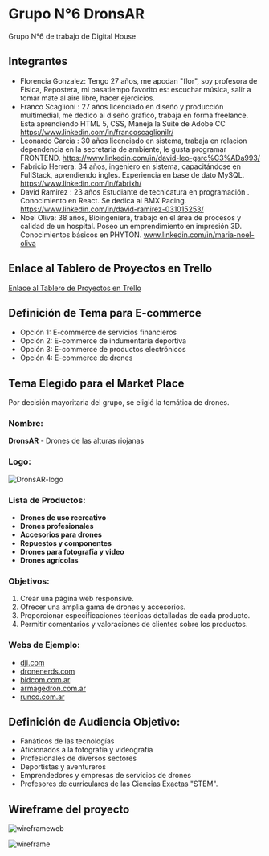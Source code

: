 # Grupo N°6 DronsAR

Grupo N°6 de trabajo de Digital House

## Integrantes
- Florencia Gonzalez: Tengo 27 años, me apodan "flor", soy profesora de Física, Repostera, mi pasatiempo favorito es: escuchar música, salir a tomar mate al aire libre, hacer ejercicios.
- Franco Scaglioni : 27 años licenciado en diseño y producción multimedial, me dedico al diseño grafico, trabaja en forma freelance. Esta aprendiendo HTML 5, CSS, Maneja la Suite de Adobe CC https://www.linkedin.com/in/francoscaglionilr/
- Leonardo Garcia : 30 años licenciado en sistema, trabaja en relacion dependencia en la secretaria de ambiente, le gusta programar FRONTEND. https://www.linkedin.com/in/david-leo-garc%C3%ADa993/
- Fabricio Herrera: 34 años, ingeniero en sistema, capacitándose en FullStack, aprendiendo ingles. Experiencia en base de dato MySQL. https://www.linkedin.com/in/fabrixh/
- David Ramirez : 23 años Estudiante de tecnicatura en programación . Conocimiento en React. Se dedica al BMX Racing. https://www.linkedin.com/in/david-ramirez-031015253/
- Noel Oliva: 38 años, Bioingeniera, trabajo en el área de procesos y calidad de un hospital. Poseo un emprendimiento en impresión 3D. Conocimientos básicos en PHYTON. www.linkedin.com/in/maria-noel-oliva

## Enlace al Tablero de Proyectos en Trello

[Enlace al Tablero de Proyectos en Trello](https://trello.com/invite/b/C13pJ5cq/ATTI2f6571571a9eef53d90fa6d4b184c1a06D8A0930/grupo-6)

## Definición de Tema para E-commerce

- Opción 1: E-commerce de servicios financieros
- Opción 2: E-commerce de indumentaria deportiva
- Opción 3: E-commerce de productos electrónicos
- Opción 4: E-commerce de drones

## Tema Elegido para el Market Place

Por decisión mayoritaria del grupo, se eligió la temática de drones.

### Nombre: 
**DronsAR** - Drones de las alturas riojanas

### Logo: 
![DronsAR-logo](https://github.com/chavow5/Grupo_6_DronsAR/assets/98863759/84ebbf64-2d7f-4307-b4c2-c923cd07bf54)


### Lista de Productos:

- **Drones de uso recreativo**
- **Drones profesionales**
- **Accesorios para drones**
- **Repuestos y componentes**
- **Drones para fotografía y video**
- **Drones agrícolas**

### Objetivos:

1. Crear una página web responsive.
2. Ofrecer una amplia gama de drones y accesorios.
3. Proporcionar especificaciones técnicas detalladas de cada producto.
4. Permitir comentarios y valoraciones de clientes sobre los productos.

### Webs de Ejemplo:

- [dji.com](https://www.dji.com)
- [dronenerds.com](https://www.dronenerds.com)
- [bidcom.com.ar](https://www.bidcom.com.ar/drones)
- [armagedron.com.ar](https://www.armagedron.com.ar/drones/)
- [runco.com.ar](https://www.runco.com.ar/drone-uav/drones/) 

## Definición de Audiencia Objetivo:

- Fanáticos de las tecnologías
- Aficionados a la fotografía y videografía
- Profesionales de diversos sectores
- Deportistas y aventureros
- Emprendedores y empresas de servicios de drones
- Profesores de curriculares de las Ciencias Exactas "STEM".


## Wireframe del proyecto 
![wireframeweb](https://github.com/chavow5/Grupo_6_DronsAR/assets/98863759/4997573e-fe09-4a63-866c-4162eb925cd2)

![wireframe](https://github.com/chavow5/Grupo_6_DronsAR/assets/98863759/9660a105-95a2-4749-8a97-501200633fc9)
